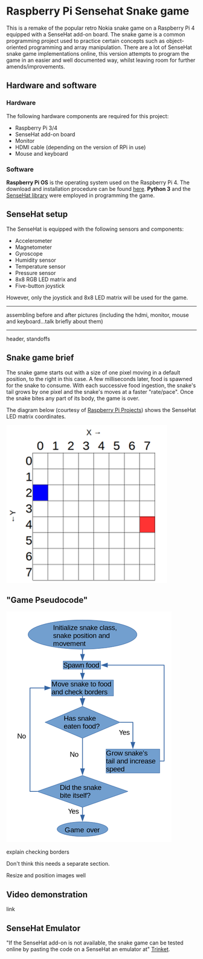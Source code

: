 # Raspberry Pi Sensehat Snake game

This is a remake of the popular retro Nokia snake game on a Raspberry Pi 4 equipped with a SenseHat add-on board. The snake game is a common programming project
used to practice certain concepts such as object-oriented programming and array manipulation. There are a lot of SenseHat snake game
implementations online, this version attempts to program the game in an easier and well documented way, whilst leaving room for further amends/improvements.

## Hardware and software

### Hardware

The following hardware components are required for this project:

- Raspberry Pi 3/4
- SenseHat add-on board
- Monitor
- HDMI cable (depending on the version of RPi in use)
- Mouse and keyboard

### Software

**Raspberry Pi OS** is the operating system used on the Raspberry Pi 4. The download and installation procedure can be found [here](https://www.raspberrypi.org/software/). **Python 3** and the [SenseHat library](https://projects.raspberrypi.org/en/projects/getting-started-with-the-sense-hat/1) were employed in programming the game.

## SenseHat setup

The SenseHat is equipped with the following sensors and components:

- Accelerometer
- Magnetometer
- Gyroscope
- Humidity sensor
- Temperature sensor
- Pressure sensor
- 8x8 RGB LED matrix and
- Five-button joystick

However, only the joystick and 8x8 LED matrix will be used for the game.

---
assembling before and after pictures (including the hdmi, monitor, mouse and keyboard...talk briefly about them)

---
header, standoffs

## Snake game brief

The snake game starts out with a size of one pixel moving in a default position, to the right in this case. A few milliseconds later, food is spawned for the snake to consume. With each successive food ingestion, the snake's tail grows by one pixel and the snake's moves at a faster "rate/pace". Once the snake bites any part of its body, the game is over.

The diagram below (courtesy of [Raspberry Pi Projects](https://projects.raspberrypi.org/en/projects/getting-started-with-the-sense-hat/5)) shows the SenseHat LED matrix coordinates.

![SenseHat Coordinates](images/coordinates.png)

## "Game Pseudocode"

![Snake game flow chart](images/snake_game_flow_chart.png)

explain checking borders

Don't think this needs a separate section. 

Resize and position images well

## Video demonstration

link

## SenseHat Emulator

"If the SenseHat add-on is not available, the snake game can be tested online by pasting the code on a SenseHat an emulator at" [Trinket](https://trinket.io/sense-hat).
